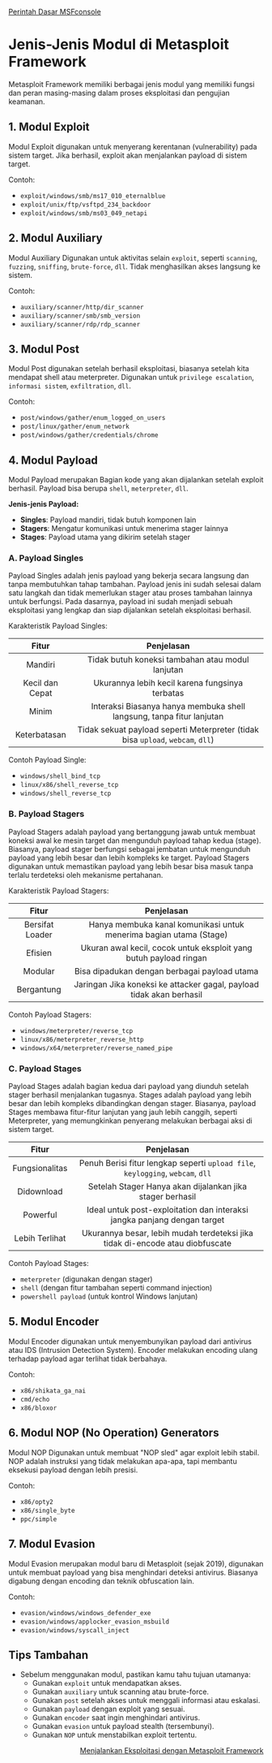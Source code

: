 <p align="left">
  <a href="https://github.com/fixploit03/Belajar-Metasploit-Framework/blob/main/resource/Perintah%20Dasar%20MSFconsole.md">Perintah Dasar MSFconsole</a>
</p>

# Jenis-Jenis Modul di Metasploit Framework

Metasploit Framework memiliki berbagai jenis modul yang memiliki fungsi dan peran masing-masing dalam proses eksploitasi dan pengujian keamanan.

## 1. Modul Exploit

Modul Exploit digunakan untuk menyerang kerentanan (vulnerability) pada sistem target. Jika berhasil, exploit akan menjalankan payload di sistem target.

Contoh:
- `exploit/windows/smb/ms17_010_eternalblue`
- `exploit/unix/ftp/vsftpd_234_backdoor`
- `exploit/windows/smb/ms03_049_netapi`

## 2. Modul Auxiliary

Modul Auxiliary Digunakan untuk aktivitas selain `exploit`, seperti `scanning`, `fuzzing`, `sniffing`, `brute-force`, `dll`. Tidak menghasilkan akses langsung ke sistem.

Contoh:
- `auxiliary/scanner/http/dir_scanner`
- `auxiliary/scanner/smb/smb_version`
- `auxiliary/scanner/rdp/rdp_scanner`

## 3. Modul Post

Modul Post digunakan setelah berhasil eksploitasi, biasanya setelah kita mendapat shell atau meterpreter. Digunakan untuk `privilege escalation`, `informasi sistem`, `exfiltration`, `dll`.

Contoh:
- `post/windows/gather/enum_logged_on_users`
- `post/linux/gather/enum_network`
- `post/windows/gather/credentials/chrome`

## 4. Modul Payload

Modul Payload merupakan Bagian kode yang akan dijalankan setelah exploit berhasil. Payload bisa berupa `shell`, `meterpreter`, `dll`.

**Jenis-jenis Payload:**
- **Singles**: Payload mandiri, tidak butuh komponen lain
- **Stagers**: Mengatur komunikasi untuk menerima stager lainnya
- **Stages**: Payload utama yang dikirim setelah stager

### A. Payload Singles

Payload Singles adalah jenis payload yang bekerja secara langsung dan tanpa membutuhkan tahap tambahan. Payload jenis ini sudah selesai dalam satu langkah dan tidak memerlukan stager atau proses tambahan lainnya untuk berfungsi. Pada dasarnya, payload ini sudah menjadi sebuah eksploitasi yang lengkap dan siap dijalankan setelah eksploitasi berhasil.

Karakteristik Payload Singles:

| Fitur	| Penjelasan |
|:--:|:--:|
| Mandiri |	Tidak butuh koneksi tambahan atau modul lanjutan |
| Kecil dan Cepat	| Ukurannya lebih kecil karena fungsinya terbatas |
| Minim | Interaksi	Biasanya hanya membuka shell langsung, tanpa fitur lanjutan |
| Keterbatasan | Tidak sekuat payload seperti Meterpreter (tidak bisa `upload`, `webcam`, `dll`) |

Contoh Payload Single:
- `windows/shell_bind_tcp`
- `linux/x86/shell_reverse_tcp`
- `windows/shell_reverse_tcp`

### B. Payload Stagers

Payload Stagers adalah payload yang bertanggung jawab untuk membuat koneksi awal ke mesin target dan mengunduh payload tahap kedua (stage). Biasanya, payload stager berfungsi sebagai jembatan untuk mengunduh payload yang lebih besar dan lebih kompleks ke target. Payload Stagers digunakan untuk memastikan payload yang lebih besar bisa masuk tanpa terlalu terdeteksi oleh mekanisme pertahanan.

Karakteristik Payload Stagers:

| Fitur	| Penjelasan |
|:--:|:--:|
| Bersifat Loader | Hanya membuka kanal komunikasi untuk menerima bagian utama (Stage) |
| Efisien | Ukuran awal kecil, cocok untuk eksploit yang butuh payload ringan |
| Modular | Bisa dipadukan dengan berbagai payload utama |
| Bergantung | Jaringan	Jika koneksi ke attacker gagal, payload tidak akan berhasil |

Contoh Payload Stagers:
- `windows/meterpreter/reverse_tcp`
- `linux/x86/meterpreter_reverse_http`
- `windows/x64/meterpreter/reverse_named_pipe`

### C. Payload Stages

Payload Stages adalah bagian kedua dari payload yang diunduh setelah stager berhasil menjalankan tugasnya. Stages adalah payload yang lebih besar dan lebih kompleks dibandingkan dengan stager. Biasanya, payload Stages membawa fitur-fitur lanjutan yang jauh lebih canggih, seperti Meterpreter, yang memungkinkan penyerang melakukan berbagai aksi di sistem target.

| Fitur	| Penjelasan |
|:--:|:--:|
| Fungsionalitas | Penuh	Berisi fitur lengkap seperti `upload file`, `keylogging`, `webcam`, `dll` |
| Didownload | Setelah Stager	Hanya akan dijalankan jika stager berhasil |
| Powerful | Ideal untuk post-exploitation dan interaksi jangka panjang dengan target |
| Lebih Terlihat | Ukurannya besar, lebih mudah terdeteksi jika tidak di-encode atau diobfuscate |

Contoh Payload Stages:
- `meterpreter` (digunakan dengan stager)
- `shell` (dengan fitur tambahan seperti command injection)
- `powershell payload` (untuk kontrol Windows lanjutan)

## 5. Modul Encoder

Modul Encoder digunakan untuk menyembunyikan payload dari antivirus atau IDS (Intrusion Detection System). Encoder melakukan encoding ulang terhadap payload agar terlihat tidak berbahaya.

Contoh:
- `x86/shikata_ga_nai`
- `cmd/echo`
- `x86/bloxor`

## 6. Modul NOP (No Operation) Generators

Modul NOP Digunakan untuk membuat "NOP sled" agar exploit lebih stabil. NOP adalah instruksi yang tidak melakukan apa-apa, tapi membantu eksekusi payload dengan lebih presisi.

Contoh:
- `x86/opty2`
- `x86/single_byte`
- `ppc/simple`

## 7. Modul Evasion

Modul Evasion merupakan modul baru di Metasploit (sejak 2019), digunakan untuk membuat payload yang bisa menghindari deteksi antivirus. Biasanya digabung dengan encoding dan teknik obfuscation lain.

Contoh:
- `evasion/windows/windows_defender_exe`
- `evasion/windows/applocker_evasion_msbuild`
- `evasion/windows/syscall_inject`

## Tips Tambahan
- Sebelum menggunakan modul, pastikan kamu tahu tujuan utamanya:
  - Gunakan `exploit` untuk mendapatkan akses.
  - Gunakan `auxiliary` untuk scanning atau brute-force.
  - Gunakan `post` setelah akses untuk menggali informasi atau eskalasi.
  - Gunakan `payload` dengan exploit yang sesuai.
  - Gunakan `encoder` saat ingin menghindari antivirus.
  - Gunakan `evasion` untuk payload stealth (tersembunyi).
  - Gunakan `NOP` untuk menstabilkan exploit tertentu.

<p align="right">
  <a href="https://github.com/fixploit03/Belajar-Metasploit/blob/main/resource/Menjalankan%20Eksploitasi%20dengan%20Metasploit%20Framework.md">Menjalankan Eksploitasi dengan Metasploit Framework</a>
</p>
